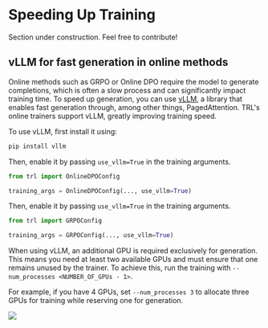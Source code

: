 # Speeding Up Training

<Tip warning={true}>

Section under construction. Feel free to contribute!

</Tip>

## vLLM for fast generation in online methods

Online methods such as GRPO or Online DPO require the model to generate completions, which is often a slow process and can significantly impact training time.
To speed up generation, you can use [vLLM](https://github.com/vllm-project/vllm), a library that enables fast generation through, among other things, PagedAttention. TRL's online trainers support vLLM, greatly improving training speed.

To use vLLM, first install it using:

```bash
pip install vllm
```

<hfoptions id="vllm examples">
<hfoption id="Online DPO">

Then, enable it by passing `use_vllm=True` in the training arguments.

```python
from trl import OnlineDPOConfig

training_args = OnlineDPOConfig(..., use_vllm=True)
```

</hfoption>
<hfoption id="GRPO">

Then, enable it by passing `use_vllm=True` in the training arguments.

```python
from trl import GRPOConfig

training_args = GRPOConfig(..., use_vllm=True)
```

When using vLLM, an additional GPU is required exclusively for generation. This means you need at least two available GPUs and must ensure that one remains unused by the trainer. To achieve this, run the training with `--num_processes <NUMBER_OF_GPUs - 1>`.

For example, if you have 4 GPUs, set `--num_processes 3` to allocate three GPUs for training while reserving one for generation.

![](https://huggingface.co/datasets/trl-lib/documentation-images/resolve/main/1_gpu_for_generation.png)


</hfoption>
</hfoptions>
